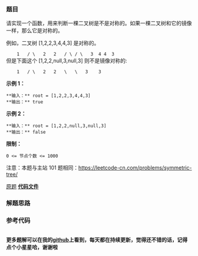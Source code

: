 ### 题目
请实现一个函数，用来判断一棵二叉树是不是对称的。如果一棵二叉树和它的镜像一样，那么它是对称的。

例如，二叉树 [1,2,2,3,4,4,3] 是对称的。

`    1  
   / \  
  2   2  
 / \ / \  
3  4 4  3`  
但是下面这个 [1,2,2,null,3,null,3] 则不是镜像对称的:

`    1  
   / \  
  2   2  
   \   \  
   3    3`



**示例 1：**

    
    
    **输入：** root = [1,2,2,3,4,4,3]
    **输出：** true
    

**示例 2：**

    
    
    **输入：** root = [1,2,2,null,3,null,3]
    **输出：** false



**限制：**

`0 <= 节点个数 <= 1000`

注意：本题与主站 101 题相同：<https://leetcode-cn.com/problems/symmetric-tree/>

[原题](https://leetcode-cn.com/problems/dui-cheng-de-er-cha-shu-lcof/)    **[代码文件]()**


### 解题思路




### 参考代码

```go


```




**更多题解可以在我的[github](https://github.com/LZH139/leetcode_Go)上看到，每天都在持续更新，觉得还不错的话，记得点个小星星哈，谢谢啦**
